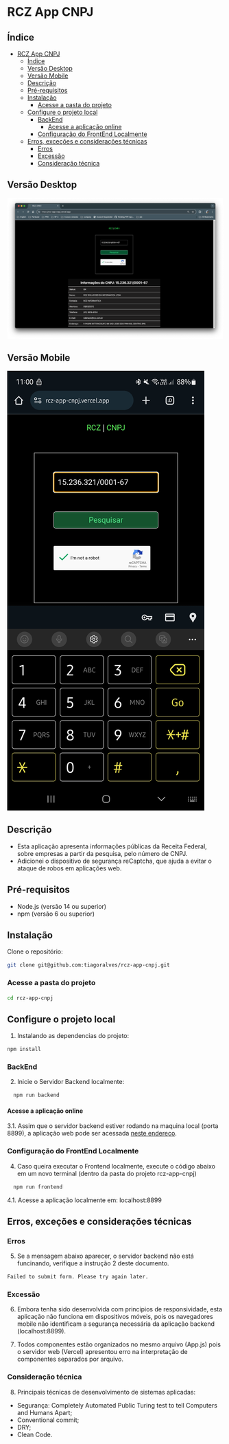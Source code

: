 # RCZ App CNPJ

## Índice
- [RCZ App CNPJ](#rcz-app-cnpj)
  - [Índice](#índice)
  - [Versão Desktop](#versão-desktop)
  - [Versão Mobile](#versão-mobile)
  - [Descrição](#descrição)
  - [Pré-requisitos](#pré-requisitos)
  - [Instalação](#instalação)
    - [Acesse a pasta do projeto](#acesse-a-pasta-do-projeto)
  - [Configure o projeto local](#configure-o-projeto-local)
    - [BackEnd](#backend)
      - [Acesse a aplicação online](#acesse-a-aplicação-online)
    - [Configuração do FrontEnd Localmente](#configuração-do-frontend-localmente)
  - [Erros, exceções e considerações técnicas](#erros-exceções-e-considerações-técnicas)
    - [Erros](#erros)
    - [Excessão](#excessão)
    - [Consideração técnica](#consideração-técnica)

## Versão Desktop
![Imagem Desktop](./public/images/RCZ_CNPJ_DESKTOP.png)
## Versão Mobile
![Imagem Mobile](./public/images/RCZ_CNPJ_MOBILE.jpg)

## Descrição

- Esta aplicação apresenta informações públicas da Receita Federal, sobre empresas a partir da pesquisa, pelo número de CNPJ.
- Adicionei o dispositivo de segurança reCaptcha, que ajuda a evitar o ataque de robos em aplicações web.

## Pré-requisitos

- Node.js (versão 14 ou superior)
- npm (versão 6 ou superior)

## Instalação

Clone o repositório:

```bash
git clone git@github.com:tiagoralves/rcz-app-cnpj.git
``` 

### Acesse a pasta do projeto
```bash
cd rcz-app-cnpj
```

## Configure o projeto local

1. Instalando as dependencias do projeto:
```bash
npm install
```

### BackEnd

2. Inicie o Servidor Backend localmente:
```bash
  npm run backend
```
#### Acesse a aplicação online
3.1. Assim que o servidor backend estiver rodando na maquina local (porta 8899), a aplicação web pode ser acessada [neste endereço](https://rcz-app-cnpj.vercel.app/).

### Configuração do FrontEnd Localmente

4. Caso queira executar o Frontend localmente, execute o código abaixo em um novo terminal (dentro da pasta do projeto rcz-app-cnpj)
```bash
  npm run frontend
```
  4.1. Acesse a aplicação localmente em: localhost:8899


## Erros, exceções e considerações técnicas

### Erros
5. Se a mensagem abaixo aparecer, o servidor backend não está funcinando, verifique a instrução 2 deste documento.
```bash
Failed to submit form. Please try again later.
```
### Excessão
6. Embora tenha sido desenvolvida com principios de responsividade, esta aplicação não funciona em dispositivos móveis, pois os navegadores mobile não identificam a segurança necessária da aplicação backend (localhost:8899).

7. Todos componentes estão organizados no mesmo arquivo (App.js) pois o servidor web (Vercel) apresentou erro na interpretação de componentes separados por arquivo.

### Consideração técnica

8. Principais técnicas de desenvolvimento de sistemas aplicadas:
  - Segurança: Completely Automated Public Turing test to tell Computers and Humans Apart;
  - Conventional commit;
  - DRY;
  - Clean Code.



